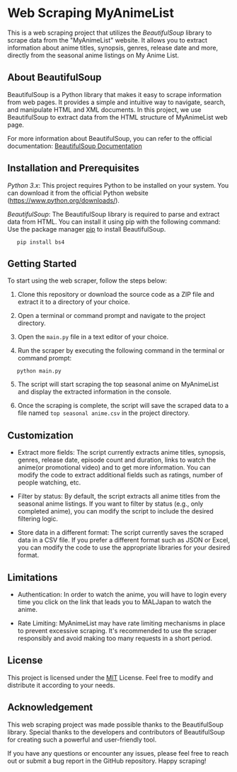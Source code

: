 # Web Scraping MyAnimeList

This is a web scraping project that utilizes the *BeautifulSoup* library to scrape data from the "MyAnimeList" website. It allows you to extract information about anime titles, synopsis, genres, release date and more, directly from the seasonal anime listings on My Anime List.

## About BeautifulSoup

BeautifulSoup is a Python library that makes it easy to scrape information from web pages. It provides a simple and intuitive way to navigate, search, and manipulate HTML and XML documents. In this project, we use BeautifulSoup to extract data from the HTML structure of MyAnimeList web page.

For more information about BeautifulSoup, you can refer to the official documentation: [BeautifulSoup Documentation](https://www.crummy.com/software/BeautifulSoup/bs4/doc/)

## Installation and Prerequisites

*Python 3.x*: This project requires Python to be installed on your system. You can download it from the official Python website (https://www.python.org/downloads/).

*BeautifulSoup*: The BeautifulSoup library is required to parse and extract data from HTML. You can install it using pip with the following command:
Use the package manager [pip](https://pip.pypa.io/en/stable/) to install BeautifulSoup.

```shell
   pip install bs4
```

## Getting Started

To start using the web scraper, follow the steps below:

1. Clone this repository or download the source code as a ZIP file and extract it to a directory of your choice.

2. Open a terminal or command prompt and navigate to the project directory.

3. Open the ```main.py``` file in a text editor of your choice.
4. Run the scraper by executing the following command in the terminal or command prompt:
```shell
   python main.py
```
5. The script will start scraping the top seasonal anime on MyAnimeList and display the extracted information in the console.

6. Once the scraping is complete, the script will save the scraped data to a file named ```top seasonal anime.csv``` in the project directory.

## Customization

* Extract more fields: The script currently extracts anime titles, synopsis, genres, release date, episode count and duration, links to watch the anime(or promotional video) and to get more information. You can modify the code to extract additional fields such as ratings, number of people watching, etc.

* Filter by status: By default, the script extracts all anime titles from the seasonal anime listings. If you want to filter by status (e.g., only completed anime), you can modify the script to include the desired filtering logic.

* Store data in a different format: The script currently saves the scraped data in a CSV file. If you prefer a different format such as JSON or Excel, you can modify the code to use the appropriate libraries for your desired format.

## Limitations
* Authentication: In order to watch the anime, you will have to login every time you click on the link that leads you to MALJapan to watch the anime.

* Rate Limiting: MyAnimeList may have rate limiting mechanisms in place to prevent excessive scraping. It's recommended to use the scraper responsibly and avoid making too many requests in a short period.

## License
This project is licensed under the [MIT](https://choosealicense.com/licenses/mit/) License. Feel free to modify and distribute it according to your needs.

## Acknowledgement

This web scraping project was made possible thanks to the BeautifulSoup library. Special thanks to the developers and contributors of BeautifulSoup for creating such a powerful and user-friendly tool.

If you have any questions or encounter any issues, please feel free to reach out or submit a bug report in the GitHub repository. Happy scraping!

